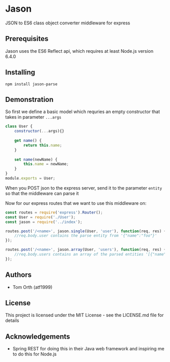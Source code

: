 # Jason

JSON to ES6 class object converter middleware for express

## Prerequisites

Jason uses the ES6 Reflect api, which requires at least Node.js version 6.4.0

## Installing

```npm install jason-parse```

## Demonstration

So first we define a basic model which requries an empty constructor that takes in parameter ```...args```

```js
class User {
    constructor(...args){}
 
    get name() {
        return this.name;
    }
   
    set name(newName) {
        this.name = newName;
    }
}
module.exports = User;
```
When you POST json to the express server, send it to the parameter ```entity``` so that the middleware can parse it

Now for our express routes that we want to use this middleware on:

```js
const routes = require('express').Router();
const User = require('./User');
const jason = require('../index');

routes.post('/<name>', jason.single(User, 'user'), function(req, res) {
    //req.body.user contains the parse entity from '{"name":"foo"}'
});

routes.post('/<name>', jason.array(User, 'users'), function(req, res) {
    //req.body.users contains an array of the parsed entities '[{"name":"foo"},{"name","bar"}]'
});
```
## Authors
* Tom Orth (atf1999)

## License
This project is licensed under the MIT License - see the LICENSE.md file for details

## Acknowledgements
* Spring REST for doing this in their Java web framework and inspiring me to do this for Node.js
